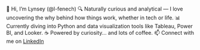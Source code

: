 👋 Hi, I’m Lynsey (@l-fenech)
🔍 Naturally curious and analytical — I love uncovering the why behind how things work, whether in tech or life.
📊 Currently diving into Python and data visualization tools like Tableau, Power BI, and Looker.
☕ Powered by curiosity... and lots of coffee.
📫 Connect with me on [LinkedIn](https://www.linkedin.com/in/lynsey-f-880a71287/)

<!---
l-fenech/l-fenech is a ✨ special ✨ repository because its `README.md` (this file) appears on your GitHub profile.
You can click the Preview link to take a look at your changes.
--->
